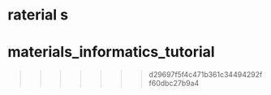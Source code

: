 raterial s
=======
# materials_informatics_tutorial
>>>>>>> d29697f5f4c471b361c34494292ff60dbc27b9a4
